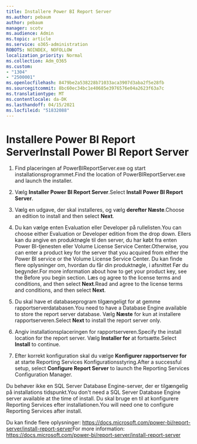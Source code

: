 ```yaml
---
title: Installere Power BI Report Server
ms.author: pebaum
author: pebaum
manager: scotv
ms.audience: Admin
ms.topic: article
ms.service: o365-administration
ROBOTS: NOINDEX, NOFOLLOW
localization_priority: Normal
ms.collection: Adm_O365
ms.custom:
- "1304"
- "2500001"
ms.openlocfilehash: 8479be2a538228b71033aca3907d3aba2f5e28fb
ms.sourcegitcommit: 8bc60ec34bc1e40685e3976576e04a2623f63a7c
ms.translationtype: MT
ms.contentlocale: da-DK
ms.lasthandoff: 04/15/2021
ms.locfileid: "51832088"
---
```

# <a name="install-power-bi-report-server"></a><span data-ttu-id="0563b-102">Installere Power BI Report Server</span><span class="sxs-lookup"><span data-stu-id="0563b-102">Install Power BI Report Server</span></span>

1. <span data-ttu-id="0563b-103">Find placeringen af PowerBIReportServer.exe og start installationsprogrammet.</span><span class="sxs-lookup"><span data-stu-id="0563b-103">Find the location of PowerBIReportServer.exe and launch the installer.</span></span>

2. <span data-ttu-id="0563b-104">Vælg **Installer Power BI Report Server**.</span><span class="sxs-lookup"><span data-stu-id="0563b-104">Select **Install Power BI Report Server**.</span></span>

3. <span data-ttu-id="0563b-105">Vælg en udgave, der skal installeres, og vælg **derefter Næste**.</span><span class="sxs-lookup"><span data-stu-id="0563b-105">Choose an edition to install and then select **Next**.</span></span>

4. <span data-ttu-id="0563b-106">Du kan vælge enten Evaluation eller Developer på rullelisten.</span><span class="sxs-lookup"><span data-stu-id="0563b-106">You can choose either Evaluation or Developer edition from the drop down.</span></span>  <span data-ttu-id="0563b-107">Ellers kan du angive en produktnøgle til den server, du har købt fra enten Power BI-tjenesten eller Volume License Service Center.</span><span class="sxs-lookup"><span data-stu-id="0563b-107">Otherwise, you can enter a product key for the server that you acquired from either the Power BI service or the Volume License Service Center.</span></span> <span data-ttu-id="0563b-108">Du kan finde flere oplysninger om, hvordan du får din produktnøgle, i afsnittet Før du begynder.</span><span class="sxs-lookup"><span data-stu-id="0563b-108">For more information about how to get your product key, see the Before you begin section.</span></span> <span data-ttu-id="0563b-109">Læs og agree to the license terms and conditions, and then select **Next**.</span><span class="sxs-lookup"><span data-stu-id="0563b-109">Read and agree to the license terms and conditions, and then select **Next**.</span></span>

5. <span data-ttu-id="0563b-110">Du skal have et databaseprogram tilgængeligt for at gemme rapportserverdatabasen.</span><span class="sxs-lookup"><span data-stu-id="0563b-110">You need to have a Database Engine available to store the report server database.</span></span> <span data-ttu-id="0563b-111">Vælg **Næste** for kun at installere rapportserveren.</span><span class="sxs-lookup"><span data-stu-id="0563b-111">Select **Next** to install the report server only.</span></span>

6. <span data-ttu-id="0563b-112">Angiv installationsplaceringen for rapportserveren.</span><span class="sxs-lookup"><span data-stu-id="0563b-112">Specify the install location for the report server.</span></span> <span data-ttu-id="0563b-113">Vælg **Installer for** at fortsætte.</span><span class="sxs-lookup"><span data-stu-id="0563b-113">Select **Install** to continue.</span></span>

7. <span data-ttu-id="0563b-114">Efter korrekt konfiguration skal du vælge **Konfigurer rapportserver for** at starte Reporting Services Konfigurationsstyring.</span><span class="sxs-lookup"><span data-stu-id="0563b-114">After a successful setup, select **Configure Report Server** to launch the Reporting Services Configuration Manager.</span></span>

<span data-ttu-id="0563b-115">Du behøver ikke en SQL Server Database Engine-server, der er tilgængelig på installations tidspunkt.</span><span class="sxs-lookup"><span data-stu-id="0563b-115">You don't need a SQL Server Database Engine server available at the time of install.</span></span> <span data-ttu-id="0563b-116">Du skal bruge en til at konfigurere Reporting Services efter installationen.</span><span class="sxs-lookup"><span data-stu-id="0563b-116">You will need one to configure Reporting Services after install.</span></span>

<span data-ttu-id="0563b-117">Du kan finde flere oplysninger: https://docs.microsoft.com/power-bi/report-server/install-report-server</span><span class="sxs-lookup"><span data-stu-id="0563b-117">For more information: https://docs.microsoft.com/power-bi/report-server/install-report-server</span></span>
